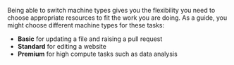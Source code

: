 Being able to switch machine types gives you the flexibility you need to choose appropriate resources to fit the work you are doing. As a guide, you might choose different machine types for these tasks:

* **Basic** for updating a file and raising a pull request
* **Standard** for editing a website
* **Premium** for high compute tasks such as data analysis